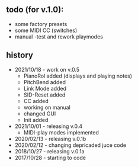 todo (for v.1.0):
-----
- some factory presets
- some MIDI CC (switches)
- manual
-test and rework playmodes

history
-------
- 2021/10/18 - work on v.0.5
  - PianoRol added (displays and playing notes)
  - PitchBend added
  - Link Mode added
  - SID-Reset added
  - CC added
  - working on manual
  - changed GUI
  - Init added
- 2021/10/01 - releasing v.0.4
  - MIDI-play modes implemented
- 2020/02/13 - releasing v.0.1b
- 2020/02/12 - changing depricaded juce code
- 2018/10/27 - releasing v.0.1a
- 2017/10/28 - starting to code